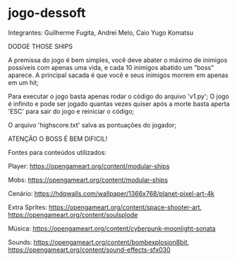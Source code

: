 # jogo-dessoft

Integrantes: Guilherme Fugita, Andrei Melo, Caio Yugo Komatsu

DODGE THOSE SHIPS

A premissa do jogo é bem simples, você deve abater o máximo de inimigos possíveis com apenas uma vida, e cada 10 inimigos abatido um "boss" aparece. A principal sacada é que você e seus inimigos morrem em apenas em um hit;

Para executar o jogo basta apenas rodar o código do arquivo 'v1.py';
O jogo é infinito e pode ser jogado quantas vezes quiser após a morte basta aperta 'ESC' para sair do jogo e reiniciar o código;

O arquivo 'highscore.txt' salva as pontuações do jogador;

ATENÇÃO O BOSS É BEM DIFICIL!


Fontes para conteúdos utilizados:

   Player: https://opengameart.org/content/modular-ships
    
   Mobs: https://opengameart.org/content/modular-ships 
    
   Cenário: https://hdqwalls.com/wallpaper/1366x768/planet-pixel-art-4k

   Extra Sprites: https://opengameart.org/content/space-shooter-art, https://opengameart.org/content/soulsplode
    
   Música: https://opengameart.org/content/cyberpunk-moonlight-sonata
    
   Sounds: https://opengameart.org/content/bombexplosion8bit, https://opengameart.org/content/sound-effects-sfx030
    
